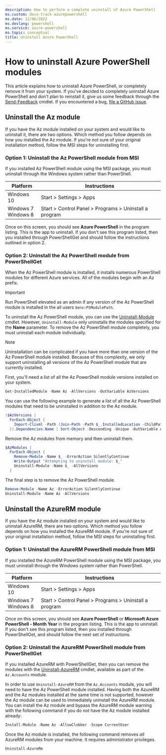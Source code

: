 ```yaml
---
description: How to perform a complete uninstall of Azure PowerShell
ms.custom: devx-track-azurepowershell
ms.date: 12/06/2022
ms.devlang: powershell
ms.service: azure-powershell
ms.topic: conceptual
title: Uninstall Azure PowerShell
---
```


# How to uninstall Azure PowerShell modules

This article explains how to uninstall Azure PowerShell, or completely remove it from your system.
If you've decided to completely uninstall Azure PowerShell and don't plan to reinstall it, give us
some feedback through the [Send-Feedback](/powershell/module/az.accounts/send-feedback) cmdlet. If
you encountered a bug, [file a GitHub issue](https://github.com/azure/azure-powershell/issues).

## Uninstall the Az module

If you have the Az module installed on your system and would like to uninstall it, there are
two options. Which method you follow depends on how you installed the Az module. If you're not
sure of your original installation method, follow the MSI steps for uninstalling first.

### Option 1: Uninstall the Az PowerShell module from MSI

If you installed Az PowerShell module using the MSI package, you must uninstall through the Windows
system rather than PowerShell.

|         Platform         |                      Instructions                      |
| ------------------------ | ------------------------------------------------------ |
| Windows 10               | Start > Settings > Apps                                |
| Windows 7 </br>Windows 8 | Start > Control Panel > Programs > Uninstall a program |

Once on this screen, you should see **Azure PowerShell** in the program listing. This is the app to
uninstall. If you don't see this program listed, then you installed through PowerShellGet and
should follow the instructions outlined in option 2.

### Option 2: Uninstall the Az PowerShell module from PowerShellGet

When the Az PowerShell module is installed, it installs numerous PowerShell modules for different
Azure services. All of the modules begin with an Az prefix.

> [!IMPORTANT]
> Run PowerShell elevated as an admin if any version of the Az PowerShell module is installed in the
> all users `$env:PSModulePath`.

To uninstall the Az PowerShell module, you can use the
[Uninstall-Module](/powershell/module/powershellget/uninstall-module) cmdlet. However,
`Uninstall-Module` only uninstalls the modules specified for the **Name** parameter. To remove the Az
PowerShell module completely, you must uninstall each module individually.

> [!NOTE]
> Uninstallation can be complicated if you have more than one version of the Az PowerShell module
> installed. Because of this complexity, we only support uninstalling all versions of the Az
> PowerShell module that are currently installed.

First, you'll need a list of all the Az PowerShell module versions installed on your system.

```powershell
Get-InstalledModule -Name Az -AllVersions -OutVariable AzVersions
```

You can use the following example to generate a list of all the Az PowerShell modules that need to
be uninstalled in addition to the Az module.

```powershell
($AzVersions |
  ForEach-Object {
    Import-Clixml -Path (Join-Path -Path $_.InstalledLocation -ChildPath PSGetModuleInfo.xml)
  }).Dependencies.Name | Sort-Object -Descending -Unique -OutVariable AzModules
```

Remove the Az modules from memory and then uninstall them.

```powershell
$AzModules |
  ForEach-Object {
    Remove-Module -Name $_ -ErrorAction SilentlyContinue
    Write-Output "Attempting to uninstall module: $_"
    Uninstall-Module -Name $_ -AllVersions
  }
```

The final step is to remove the Az PowerShell module.

```powershell
Remove-Module -Name Az -ErrorAction SilentlyContinue
Uninstall-Module -Name Az -AllVersions
```

## Uninstall the AzureRM module

If you have the Az module installed on your system and would like to uninstall AzureRM, there are
two options. Which method you follow depends on how you installed the AzureRM module. If you're not
sure of your original installation method, follow the MSI steps for uninstalling first.

### Option 1: Uninstall the AzureRM PowerShell module from MSI

If you installed the AzureRM PowerShell module using the MSI package, you must uninstall through the
Windows system rather than PowerShell.

|         Platform         |                      Instructions                      |
| ------------------------ | ------------------------------------------------------ |
| Windows 10               | Start > Settings > Apps                                |
| Windows 7 </br>Windows 8 | Start > Control Panel > Programs > Uninstall a program |

Once on this screen, you should see **Azure PowerShell** or **Microsoft Azure PowerShell - Month
Year** in the program listing. This is the app to uninstall. If you don't see this program listed,
then you installed through PowerShellGet, and should follow the next set of instructions.

### Option 2: Uninstall the AzureRM PowerShell module from PowerShellGet

If you installed AzureRM with PowerShellGet, then you can remove the modules with the
[Uninstall-AzureRM](/powershell/module/az.accounts/uninstall-azurerm) cmdlet, available as part of
the `Az.Accounts` module.

In order to use `Uninstall-AzureRM` from the `Az.Accounts` module, you will need to have the Az
PowerShell module installed. Having both the AzureRM and the Az modules installed at the same time
is not supported, however the Az module can be used to immediately uninstall the AzureRM module. You
can install the Az module and bypass the AzureRM module warning with the following command if you do
not have the Az module installed already:

```powershell
Install-Module -Name Az -AllowClobber -Scope CurrentUser
```

Once the Az module is installed, the following command removes _all_ AzureRM modules from your machine. It
requires administrator privileges.

```powershell
Uninstall-AzureRm
```
